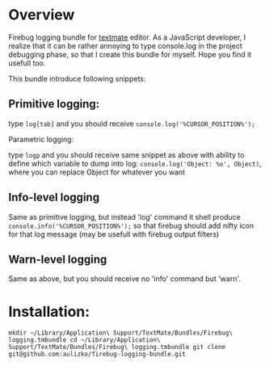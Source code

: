 Overview
========
Firebug logging bundle for [textmate](http://macromates.org) editor. As a JavaScript developer, I realize that it can be rather annoying to type console.log in the project debugging phase, so that I create this bundle for myself. Hope you find it usefull too.

This bundle introduce following snippets:

Primitive logging:
------------------
type `log[tab]`
and you should receive `console.log('%CURSOR_POSITION%');`

Parametric logging:

type `logp` 
and you should receive same snippet as above with ability to define which variable to dump into log:
`console.log('Object: %o', Object)`, where you can replace Object for whatever you want

Info-level logging
------------------
Same as primitive logging, but instead 'log' command it shell produce `console.info('%CURSOR_POSITION%');` so that firebug should add nifty icon for that log message (may be usefull with firebug output filters)

Warn-level logging
------------------
Same as above, but you should receive no 'info' command but 'warn'. 

Installation:
=============

`mkdir ~/Library/Application\ Support/TextMate/Bundles/Firebug\ logging.tmbundle
cd ~/Library/Application\ Support/TextMate/Bundles/Firebug\ logging.tmbundle
git clone git@github.com:aulizko/firebug-logging-bundle.git `
